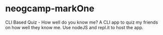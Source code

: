 # neogcamp-markOne
CLI Based Quiz - How well do you know me?
A CLI app to quiz my friends on how well they know me. Use nodeJS and repl.it to host the app.

